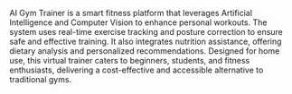 AI Gym Trainer is a smart fitness platform that leverages Artificial Intelligence and Computer Vision to enhance personal workouts. The system uses real-time exercise tracking and posture correction to ensure safe and effective training. It also integrates nutrition assistance, offering dietary analysis and personalized recommendations. Designed for home use, this virtual trainer caters to beginners, students, and fitness enthusiasts, delivering a cost-effective and accessible alternative to traditional gyms.
